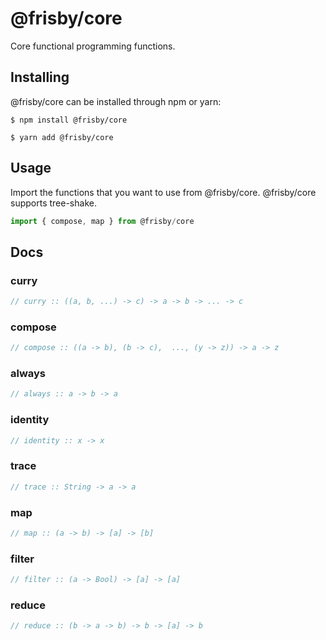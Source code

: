 # @frisby/core

Core functional programming functions.

## Installing

@frisby/core can be installed through npm or yarn:

```
$ npm install @frisby/core
```

```
$ yarn add @frisby/core
```

## Usage

Import the functions that you want to use from @frisby/core.
@frisby/core supports tree-shake.

```javascript
import { compose, map } from @frisby/core
```

## Docs

### curry

```javascript
// curry :: ((a, b, ...) -> c) -> a -> b -> ... -> c
```

### compose

```javascript
// compose :: ((a -> b), (b -> c),  ..., (y -> z)) -> a -> z
```

### always

```javascript
// always :: a -> b -> a
```

### identity

```javascript
// identity :: x -> x
```

### trace

```javascript
// trace :: String -> a -> a
```

### map

```javascript
// map :: (a -> b) -> [a] -> [b]
```

### filter

```javascript
// filter :: (a -> Bool) -> [a] -> [a]
```

### reduce

```javascript
// reduce :: (b -> a -> b) -> b -> [a] -> b
```
